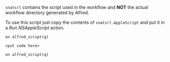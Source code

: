 `snatsrl` contains the script used in the workflow and __NOT__ the actual workflow directory generated by Alfred.

To use this script just copy the contents of `snatsrl.AppleScript` and put it in a _Run NSAppleScript_ action.

    on alfred_script(q)

    <put code here>

    on alfred_script(q)